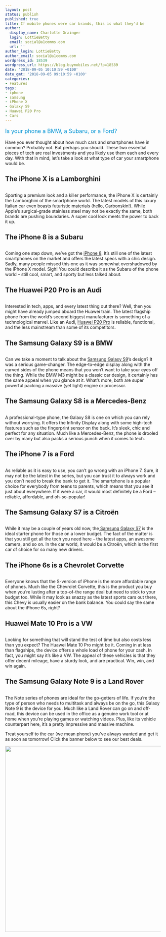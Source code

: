 ```yaml
---
layout: post
status: publish
published: true
title: If mobile phones were car brands, this is what they'd be
author:
  display_name: Charlotte Grainger
  login: LottieBetty
  email: social@a1comms.com
  url: ''
author_login: LottieBetty
author_email: social@a1comms.com
wordpress_id: 18539
wordpress_url: https://blog.buymobiles.net/?p=18539
date: '2018-09-05 10:10:59 +0100'
date_gmt: '2018-09-05 09:10:59 +0100'
categories:
- Features
tags:
- iphone
- samsung
- iPhone X
- Galaxy S9
- Huawei P20 Pro
- Cars
---
```

<p><span class="postStandFirst" style="color: #0896d5; line-height: 26px; font-size: 18px;">Is your phone a BMW, a Subaru, or a Ford?</span></p>
<p>Have you ever thought about how much cars and smartphones have in common? Probably not. But perhaps you should. These two essential pieces of tech are real investments and you likely use them each and every day. With that in mind, let&rsquo;s take a look at what type of car your smartphone would be.</p>
<h2>The iPhone X is a Lamborghini</h2>
<p><img class="aligncenter size-full wp-image-18585" src="https://lh3.googleusercontent.com/bnsPTJok6IAtoLqHdhsReHKCFVGtBprN_49FdXdmZlGqXNowd_xFq6rJJ6VUYh6w8ztYrkIDv_Ju3xR_kogE2daa=s0" alt="" /></p>
<p>Sporting a premium look and a killer performance, the iPhone X is certainly the Lamborghini of the smartphone world. The latest models of this luxury Italian car even boasts futuristic materials (hello, Carbonskin!). While Apple&rsquo;s surgical‑grade stainless steel may not be exactly the same, both brands are pushing boundaries. A super cool look meets the power to back it up.</p>
<h2>The iPhone 8 is a Subaru</h2>
<p><img class="aligncenter size-full wp-image-18589" src="https://lh3.googleusercontent.com/xKcLx8sKGijIazaUL-oyP-5i_G1Ne2vYXb7nqffjjsjaZ8eJotJ-tQhwCgGr70Xe3buBdxawA5oBl4nEfUXSE8k=s0" alt="" /></p>
<p>Coming one step down, we&rsquo;ve got the <a href="https://www.buymobiles.net/apple/iphone-8-64gb-space-grey" target="_blank" rel="noopener noreferrer">iPhone 8</a>. It&rsquo;s still one of the latest smartphones on the market and offers the latest specs with a chic design. Sadly, many people missed this one as it was somewhat overshadowed by the iPhone X model. Sigh! You could describe it as the Subaru of the phone world &ndash;&nbsp;still cool, smart, and sporty but less talked about.</p>
<h2>The Huawei P20 Pro is an Audi</h2>
<p><img class="aligncenter size-full wp-image-18580" src="https://lh3.googleusercontent.com/GDCh-MLmNH_iVVxj6Px0D88VhCKSx_j17nwLY08WVyQi7brbp3HwQ2fJTL1MmPKc_uJNmCcekRkZuNX2A6VUF72H=s0" alt="" /></p>
<p>Interested in tech, apps, and every latest thing out there? Well, then you might have already jumped aboard the Huawei train. The latest flagship phone from the world&rsquo;s second biggest manufacturer is something of a technological marvel. Like an Audi, <a href="https://www.buymobiles.net/huawei/p20-pro-black" target="_blank" rel="noopener noreferrer">Huawei P20 Pro</a> is reliable, functional, and the less mainstream than some of its competitors.</p>
<h2>The Samsung Galaxy S9 is a BMW</h2>
<p><img class="aligncenter size-full wp-image-18581" src="https://lh3.googleusercontent.com/HtmExv2GwvqbflCKEl64XOcYq0kRLM1xtbgsMyRTuq9pGdHwWEdysrXmyt4k6OtVjNMJKz_hrgVZadj9H2eflFwv=s0" alt="" /></p>
<p>Can we take a moment to talk about the <a href="https://www.buymobiles.net/samsung/galaxy-s9-black" target="_blank" rel="noopener noreferrer">Samsung Galaxy S9</a>&rsquo;s design? It was a serious game-changer. The edge-to-edge display along with the curved sides of the phone means that you won&rsquo;t want to take your eyes off the thing. While the BMW M3 might be a classic car design, it certainly has the same appeal when you glance at it. What&rsquo;s more, both are super powerful packing a massive (yet light) engine or processor.</p>
<h2>The Samsung Galaxy S8 is a Mercedes-Benz</h2>
<p><img class="aligncenter size-full wp-image-18587" src="https://lh3.googleusercontent.com/WdFS_nXGc6sRgNZWEjAk2ALJpYPFaTunjYUJnHLPQMIPp1TJ27Meaze2nCrR_my1weQwt6zjOuMXFSvwgWU1He23=s0" alt="" /></p>
<p>A professional-type phone, the Galaxy S8 is one on which you can rely without worrying. It offers the Infinity Display along with some high-tech features such as the fingerprint sensor on the back. It&rsquo;s sleek, chic and perfect for any situation. Much like a Mercedes-Benz, the phone is drooled over by many but also packs a serious punch when it comes to tech.</p>
<h2>The iPhone 7 is a Ford</h2>
<p><img class="aligncenter size-full wp-image-18584" src="https://lh3.googleusercontent.com/ZGJF30U5UIP7JJwryE5nssRPCeSdmc2XHCSxAklHmFk3mwdI2kM8dblm0P8ets2xggqo_CMG13Oq3LxhilEWnvip=s0" alt="" /></p>
<p>As reliable as it is easy to use, you can&rsquo;t go wrong with an iPhone 7. Sure, it may not be the latest in the series, but you can trust it to always work and you don&rsquo;t need to break the bank to get it. The smartphone is a popular choice for everybody from teens to parents, which means that you see it just about everywhere. If it were a car, it would most definitely be a Ford &ndash; reliable, affordable, and oh-so-popular!</p>
<h2>The Samsung Galaxy S7 is a Citro&euml;n</h2>
<p><img class="aligncenter size-full wp-image-18582" src="https://lh3.googleusercontent.com/Ixi5IdUfpbViQ3BBipcI3PMusqZl3PpJkLTXp4X9LjuZ0VRFPd4nDtgcYaQkoNhptD1CtgtM1GRrR_U_OYEqyRE=s0" alt="" /></p>
<p>While it may be a couple of years old now, the<a href="https://www.buymobiles.net/samsung/galaxy-s7-gold" target="_blank" rel="noopener noreferrer"> Samsung Galaxy S7</a> is the ideal starter phone for those on a lower budget. The fact of the matter is that you still get all the tech you need here &ndash;&nbsp;the latest apps, an awesome camera, and so on. In the car world, it would be a Citro&euml;n, which is the first car of choice for so many new drivers.</p>
<h2>The iPhone 6s is a Chevrolet Corvette</h2>
<p><img class="aligncenter size-full wp-image-18583" src="https://lh3.googleusercontent.com/m30CU7nLsiqBmbTsUvYUTidSHeSPoyELHGT3jLcmX7SobfSMyTEhQaaltTBbGn4DjXVxHms7vlNuxUGRWMx1CYs=s0" alt="" /></p>
<p>Everyone knows that the S-version of iPhone is the more affordable range of phones. Much like the Chevrolet Corvette, this is the product you buy when you&rsquo;re lusting after a top-of-the range deal but need to stick to your budget too. While it may look as snazzy as the latest sports cars out there, this Chevy is usually easier on the bank balance. You could say the same about the iPhone 6s, right?</p>
<h2>Huawei Mate 10 Pro is a VW</h2>
<p><img class="aligncenter size-full wp-image-18590" src="https://lh3.googleusercontent.com/PKEQ68s0cj6sn_4W7iwVD04ezgm_4NQmldxmBPfl6_odSZdASiw2FqEMnFrh8GMe4AnxhQCeqhFUDdqAoIGZ7kGd=s0" alt="" /></p>
<p>Looking for something that will stand the test of time but also costs less than you expect? The Huawei Mate 10 Pro might be it. Coming in at less than flagships, the device offers a whole load of phone for your cash. In fact, you might say it&rsquo;s like a VW. The appeal of these vehicles is that they offer decent mileage, have a sturdy look, and are practical. Win, win, and win again.</p>
<h2>The Samsung Galaxy Note 9 is a Land Rover</h2>
<p><img class="aligncenter size-full wp-image-18588" src="https://lh3.googleusercontent.com/NvQDYaeZMzCn_rmrLoGb4S0ex1VWAbpBTMVIi57AO8bzixqekStiqcCefQvP3C2dl-WXqFtVlBUZgyBkdmcyJcY=s0" alt="" /></p>
<p>The Note series of phones are ideal for the go-getters of life. If you&rsquo;re the type of person who needs to multitask and always be on the go, this Galaxy Note 9 is the device for you. Much like a Land Rover can go on and off-road, this device can be used in the office as a genuine work tool or at home when you&rsquo;re playing games or watching videos. Plus, like its vehicle counterpart here, it&rsquo;s a pretty impressive and massive machine.</p>
<p>Treat yourself to the car (we mean phone) you've always wanted and get it as soon as tomorrow! Click the banner below to see our best deals.</p>
<p><a href="https://www.buymobiles.net/offers" target="_blank" rel="noopener noreferrer"><img class="aligncenter wp-image-18187 size-full" src="https://lh3.googleusercontent.com/6JW8uD_42x-1wm9lSoDELi_05JCa0K7LULPFENuZk1m8ekKUd8FG6460jDTTiQQ4eIrhNIxRhuuV_Dgz_u683hog=s0" alt="" width="600" height="600" /></a></p>
